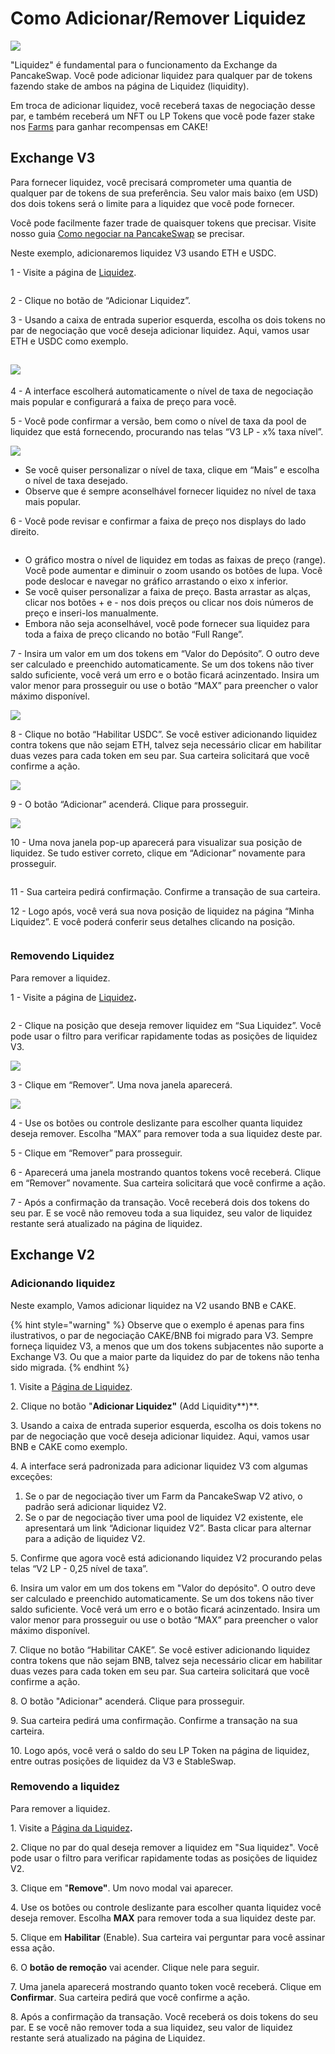 # Como Adicionar/Remover Liquidez

![](../../.gitbook/assets/how-to-add-remove-liquidity-header.png)

"Liquidez" é fundamental para o funcionamento da Exchange da PancakeSwap. Você pode adicionar liquidez para qualquer par de tokens fazendo stake de ambos na página de Liquidez (liquidity).

Em troca de adicionar liquidez, você receberá taxas de negociação desse par, e também receberá um NFT ou LP Tokens que você pode fazer stake nos [Farms](https://pancakeswap.finance/farms) para ganhar recompensas em CAKE!

## Exchange V3

Para fornecer liquidez, você precisará comprometer uma quantia de qualquer par de tokens de sua preferência. Seu valor mais baixo (em USD) dos dois tokens será o limite para a liquidez que você pode fornecer.&#x20;

Você pode facilmente fazer trade de quaisquer tokens que precisar. Visite nosso guia [Como negociar na PancakeSwap](https://docs.pancakeswap.finance/v/portuguese-brazilian/produtos/pancakeswap-exchange/trade-guide) se precisar.&#x20;

Neste exemplo, adicionaremos liquidez V3 usando ETH e USDC.

1 - Visite a página de [Liquidez](https://pancakeswap.finance/liquidity).

<figure><img src="../../.gitbook/assets/image (13) (2).png" alt=""><figcaption></figcaption></figure>

2 - Clique no botão de “Adicionar Liquidez”.

3 - Usando a caixa de entrada superior esquerda, escolha os dois tokens no par de negociação que você deseja adicionar liquidez. Aqui, vamos usar ETH e USDC como exemplo.

## ![](<../../.gitbook/assets/image (76).png>)

4 - A interface escolherá automaticamente o nível de taxa de negociação mais popular e configurará a faixa de preço para você.

5 - Você pode confirmar a versão, bem como o nível de taxa da pool de liquidez que está fornecendo, procurando nas telas “V3 LP - x% taxa nível”.

![](<../../.gitbook/assets/image (166).png>)

* Se você quiser personalizar o nível de taxa, clique em “Mais” e escolha o nível de taxa desejado.&#x20;
* Observe que é sempre aconselhável fornecer liquidez no nível de taxa mais popular.

6 - Você pode revisar e confirmar a faixa de preço nos displays do lado direito.

<figure><img src="../../.gitbook/assets/image (168).png" alt=""><figcaption></figcaption></figure>

* O gráfico mostra o nível de liquidez em todas as faixas de preço (range). Você pode aumentar e diminuir o zoom usando os botões de lupa. Você pode deslocar e navegar no gráfico arrastando o eixo x inferior.&#x20;
* Se você quiser personalizar a faixa de preço. Basta arrastar as alças, clicar nos botões + e - nos dois preços ou clicar nos dois números de preço e inseri-los manualmente.&#x20;
* Embora não seja aconselhável, você pode fornecer sua liquidez para toda a faixa de preço clicando no botão “Full Range”.

7 - Insira um valor em um dos tokens em “Valor do Depósito”. O outro deve ser calculado e preenchido automaticamente. Se um dos tokens não tiver saldo suficiente, você verá um erro e o botão ficará acinzentado. Insira um valor menor para prosseguir ou use o botão “MAX” para preencher o valor máximo disponível.

![](<../../.gitbook/assets/image (174).png>)

8 - Clique no botão “Habilitar USDC”. Se você estiver adicionando liquidez contra tokens que não sejam ETH, talvez seja necessário clicar em habilitar duas vezes para cada token em seu par. Sua carteira solicitará que você confirme a ação.

![](<../../.gitbook/assets/image (148).png>)

9 - O botão “Adicionar” acenderá. Clique para prosseguir.

![](<../../.gitbook/assets/image (181).png>)

10 - Uma nova janela pop-up aparecerá para visualizar sua posição de liquidez. Se tudo estiver correto, clique em “Adicionar” novamente para prosseguir.

<figure><img src="../../.gitbook/assets/image (173).png" alt=""><figcaption></figcaption></figure>

11 - Sua carteira pedirá confirmação. Confirme a transação de sua carteira.

12 - Logo após, você verá sua nova posição de liquidez na página “Minha Liquidez”. E você poderá conferir seus detalhes clicando na posição.

<figure><img src="../../.gitbook/assets/image (79).png" alt=""><figcaption></figcaption></figure>

### **Removendo Liquidez**

Para remover a liquidez.

1 - Visite a página de [Liquidez](https://pancakeswap.finance/liquidity)**.**

<figure><img src="../../.gitbook/assets/image (45).png" alt=""><figcaption></figcaption></figure>

2 - Clique na posição que deseja remover liquidez em “Sua Liquidez”. Você pode usar o filtro para verificar rapidamente todas as posições de liquidez V3.

![](<../../.gitbook/assets/image (31).png>)

3 - Clique em “Remover”. Uma nova janela aparecerá.

![](<../../.gitbook/assets/image (16) (4).png>)

4 - Use os botões ou controle deslizante para escolher quanta liquidez deseja remover. Escolha “MAX” para remover toda a sua liquidez deste par.&#x20;

5 - Clique em “Remover” para prosseguir.&#x20;

6 - Aparecerá uma janela mostrando quantos tokens você receberá. Clique em “Remover” novamente. Sua carteira solicitará que você confirme a ação.

&#x20;7 - Após a confirmação da transação. Você receberá dois dos tokens do seu par. E se você não removeu toda a sua liquidez, seu valor de liquidez restante será atualizado na página de liquidez.

## Exchange V2

### **Adicionando liquidez**

Neste examplo, Vamos adicionar liquidez na V2 usando BNB e CAKE.

{% hint style="warning" %}
Observe que o exemplo é apenas para fins ilustrativos, o par de negociação CAKE/BNB foi migrado para V3. Sempre forneça liquidez V3, a menos que um dos tokens subjacentes não suporte a Exchange V3. Ou que a maior parte da liquidez do par de tokens não tenha sido migrada.
{% endhint %}

1\. Visite a [Página de Liquidez](https://exchange.pancakeswap.finance/#/pool).

2\. Clique no botão "**Adicionar Liquidez"** (Add Liquidity**)**.

3\. Usando a caixa de entrada superior esquerda, escolha os dois tokens no par de negociação que você deseja adicionar liquidez. Aqui, vamos usar BNB e CAKE como exemplo.

4\. A interface será padronizada para adicionar liquidez V3 com algumas exceções:

1. Se o par de negociação tiver um Farm da PancakeSwap V2 ativo, o padrão será adicionar liquidez V2.
2. Se o par de negociação tiver uma pool de liquidez V2 existente, ele apresentará um link “Adicionar liquidez V2”. Basta clicar para alternar para a adição de liquidez V2.

5\. Confirme que agora você está adicionando liquidez V2 procurando pelas telas “V2 LP - 0,25 nível de taxa”.&#x20;

6\. Insira um valor em um dos tokens em "Valor do depósito". O outro deve ser calculado e preenchido automaticamente. Se um dos tokens não tiver saldo suficiente. Você verá um erro e o botão ficará acinzentado. Insira um valor menor para prosseguir ou use o botão “MAX” para preencher o valor máximo disponível.&#x20;

7\. Clique no botão “Habilitar CAKE”. Se você estiver adicionando liquidez contra tokens que não sejam BNB, talvez seja necessário clicar em habilitar duas vezes para cada token em seu par. Sua carteira solicitará que você confirme a ação.&#x20;

8\. O botão "Adicionar" acenderá. Clique para prosseguir.&#x20;

9\. Sua carteira pedirá uma confirmação. Confirme a transação na sua carteira.&#x20;

10\. Logo após, você verá o saldo do seu LP Token na página de liquidez, entre outras posições de liquidez da V3 e StableSwap.

### **Removendo a liquidez**

Para remover a liquidez.

1\. Visite a [Página da Liquidez](https://exchange.pancakeswap.finance/#/pool)**.**

2\. Clique no par do qual deseja remover a liquidez em "Sua liquidez". Você pode usar o filtro para verificar rapidamente todas as posições de liquidez V2.

3\. Clique em "**Remove"**. Um novo modal vai aparecer.

4\. Use os botões ou controle deslizante para escolher quanta liquidez você deseja remover. Escolha **MAX** para remover toda a sua liquidez deste par.

5\. Clique em **Habilitar** (Enable). Sua carteira vai perguntar para você assinar essa ação.

6\. O **botão de remoção** vai acender. Clique nele para seguir.

7\. Uma janela aparecerá mostrando quanto token você receberá. Clique em **Confirmar**. Sua carteira pedirá que você confirme a ação.

8\. Após a confirmação da transação. Você receberá os dois tokens do seu par. E se você não remover toda a sua liquidez, seu valor de liquidez restante será atualizado na página de Liquidez.
